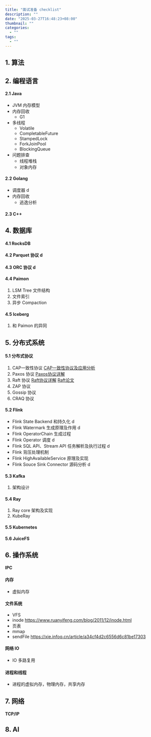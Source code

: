 ```yaml
---
title: "面试准备 checklist"
description: ""
date: "2025-03-27T16:48:23+08:00"
thumbnail: ""
categories:
  - ""
tags:
  - ""
---
```

## 1. 算法
## 2. 编程语言
#### 2.1 Java
- JVM 内存模型
- 内存回收
    - G1
- 多线程
    - Volatile
    - CompletableFuture
    - StampedLock
    - ForkJoinPool
    - BlockingQueue
- 问题排查
    - 线程堆栈
    - 对象内存
#### 2.2 Golang
- 调度器 d
- 内存回收 
    - 逃逸分析
#### 2.3 C++
## 4. 数据库
#### 4.1 RocksDB
#### 4.2 Parquet 协议 d
#### 4.3 ORC 协议 d
#### 4.4 Paimon
1. LSM Tree 文件结构
2. 文件索引
3. 异步 Compaction
#### 4.5 Iceberg
1. 和 Paimon 的异同
## 5. 分布式系统
#### 5.1 分布式协议
1. CAP一致性协议
[CAP一致性协议及应用分析](https://tech.youzan.com/cap-coherence-protocol-and-application-analysis/)
2. Paxos 协议
[Paxos协议详解](https://chinalhr.github.io/post/distributed-systems-consensus-algorithm-paxos/)
3. Raft 协议
[Raft协议详解](https://zhuanlan.zhihu.com/p/32052223)
[Raft论文](https://docs.qq.com/doc/DY0VxSkVGWHFYSlZJ?_t=1609557593539)
4. ZAP 协议
5. Gossip 协议
6. CRAQ 协议
#### 5.2 Flink
- Flink State Backend 和持久化 d
- Flink Watermark 生成原理及作用 d
- Flink OperatorChain 生成过程
- Flink Operator 调度 d
- Flink SQL API、Stream API 任务解析及执行过程 d
- Flink 背压处理机制
- Flink HighAvailableService 原理及实现
- Flink Souce Sink Connector 源码分析 d
#### 5.3 Kafka
1. 架构设计
#### 5.4 Ray
1. Ray core 架构及实现
2. KubeRay
#### 5.5 Kubernetes
#### 5.6 JuiceFS
## 6. 操作系统
#### IPC
#### 内存
- 虚拟内存
#### 文件系统
- VFS
- inode
https://www.ruanyifeng.com/blog/2011/12/inode.html
- 页表
- mmap
- sendFile
https://xie.infoq.cn/article/a34cf4d2c6556d6c81be17303
#### 网络 IO
- IO 多路复用
#### 进程和线程
- 进程的虚拟内存，物理内存，共享内存
## 7. 网络
#### TCP/IP
#### 
## 8. AI
